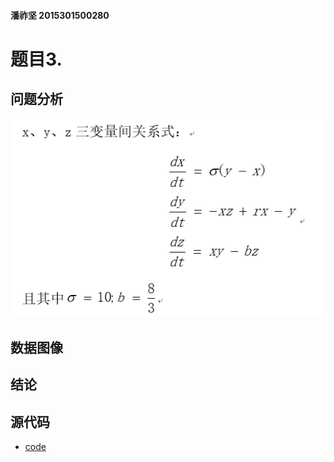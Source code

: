 #### 潘祚坚 2015301500280
# 题目3.

## 问题分析
![picture1](https://github.com/paaaaaan/Computational_physics_2015301500280/blob/files/picture14.png)
## 数据图像
## 结论
## 源代码
- [code](https://github.com/paaaaaan/Computational_physics_2015301500280/blob/files/code7.0)
